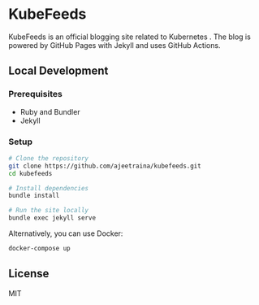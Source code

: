 # KubeFeeds


KubeFeeds is an official blogging site related to Kubernetes . The blog is powered by GitHub Pages with Jekyll and uses GitHub Actions.


## Local Development

### Prerequisites

- Ruby and Bundler
- Jekyll

### Setup

```bash
# Clone the repository
git clone https://github.com/ajeetraina/kubefeeds.git
cd kubefeeds

# Install dependencies
bundle install

# Run the site locally
bundle exec jekyll serve
```

Alternatively, you can use Docker:

```bash
docker-compose up
```




## License

MIT
